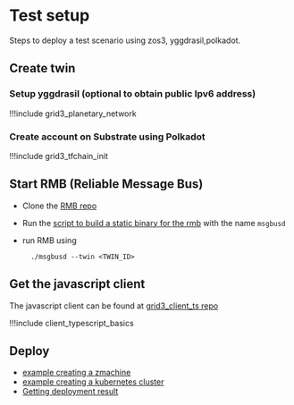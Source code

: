 
# Test setup

Steps to deploy a test scenario using zos3, yggdrasil,polkadot.

## Create twin

### Setup yggdrasil (optional to obtain public Ipv6 address)

!!!include grid3_planetary_network

### Create account on Substrate using Polkadot

!!!include grid3_tfchain_init


## Start RMB (Reliable Message Bus)

- Clone the [RMB repo](https://github.com/threefoldtech/rmb)

- Run the [script to build a static binary for the rmb](https://github.com/threefoldtech/rmb/blob/master/build/alpine-static.sh) with the name `msgbusd`

- run RMB using

        ./msgbusd --twin <TWIN_ID>

## Get the javascript client
The javascript client can be found at [grid3_client_ts repo](https://github.com/threefoldtech/grid3_client_ts)

!!!include client_typescript_basics

## Deploy
- [example creating a zmachine](client_typescript_vm_example) 
- [example creating a kubernetes cluster](client_typescript_kubernetes_example)
- [Getting deployment result](deployment_get)
